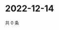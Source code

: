# 2022-12-14

共 0 条

<!-- BEGIN WEIBO -->
<!-- 最后更新时间 Wed Dec 14 2022 19:12:06 GMT+0800 (China Standard Time) -->

<!-- END WEIBO -->
